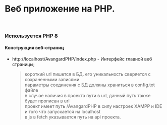# Веб приложение на PHP.
<br>

### Используется PHP 8

#### Конструкция веб-страниц
* http://localhost/AvangardPHP/index.php - Интерфейс главной веб страницы;
    > короткий url пишется в БД. его уникальность сверяется с сохраненными записями<br>
    > параметры соединения с БД должны храниться в config.txt файле<br>
    > в случае наличия в проекта пути в url, данный путь также будет прописан в url<br>
    > проект имеет путь /AvangardPHP в силу настроек XAMPP и IDE и того что запускается на localhost<br>
    > в js в fetch указывается путь на api проекта.